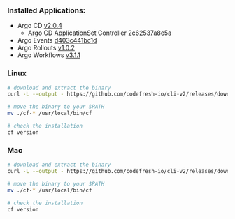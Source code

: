### Installed Applications:
* Argo CD [v2.0.4](https://github.com/argoproj/argo-cd/releases/tag/v2.0.4)
  * Argo CD ApplicationSet Controller [2c62537a8e5a](https://github.com/argoproj-labs/applicationset/commit/2c62537a8e5a3d5aecad87b843870789b74bdf89)
* Argo Events [d403c441bc1d](https://github.com/argoproj/argo-events/commit/d403c441bc1d4032daff4e54b496f9342cc5cd57)
* Argo Rollouts [v1.0.2](https://github.com/argoproj/argo-rollouts/releases/tag/v1.0.2)
* Argo Workflows [v3.1.1](https://github.com/argoproj/argo-workflows/releases/tag/v3.1.1)

### Linux
```bash
# download and extract the binary
curl -L --output - https://github.com/codefresh-io/cli-v2/releases/download/v0.0.24/cf-linux-amd64.tar.gz | tar zx

# move the binary to your $PATH
mv ./cf-* /usr/local/bin/cf

# check the installation
cf version
```

### Mac
```bash
# download and extract the binary
curl -L --output - https://github.com/codefresh-io/cli-v2/releases/download/v0.0.24/cf-darwin-amd64.tar.gz | tar zx

# move the binary to your $PATH
mv ./cf-* /usr/local/bin/cf

# check the installation
cf version
```

